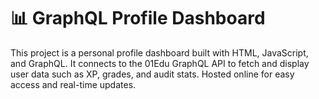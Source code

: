 # 📊 GraphQL Profile Dashboard
This project is a personal profile dashboard built with HTML, JavaScript, and GraphQL. It connects to the 01Edu GraphQL API to fetch and display user data such as XP, grades, and audit stats. Hosted online for easy access and real-time updates.
